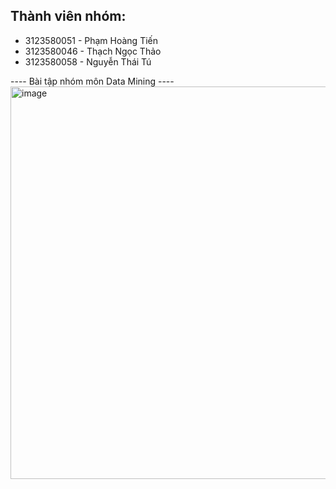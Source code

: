 ## Thành viên nhóm: 
- 3123580051 - Phạm Hoàng Tiến
- 3123580046 - Thạch Ngọc Thảo
- 3123580058 - Nguyễn Thái Tú


---- Bài tập nhóm môn Data Mining ----
[<img width="1200" height="628" alt="image" src="https://sp-ao.shortpixel.ai/client/to_auto,q_glossy,ret_img,w_1120,h_418/https://www.amurta.com/wp-content/uploads/2021/07/Infographics-The-Art-of-Data-Mining-For-Turning-Data-Into-Insights-01.png" />](https://www.google.com/url?sa=i&url=https%3A%2F%2Fwww.netsuite.com%2Fportal%2Fresource%2Farticles%2Fdata-warehouse%2Fdata-mining.shtml&psig=AOvVaw26PHSFFp1GPZG5N9xWw7Da&ust=1762092568947000&source=images&cd=vfe&opi=89978449&ved=0CBUQjRxqFwoTCIi-j6DM0pADFQAAAAAdAAAAABAE)

